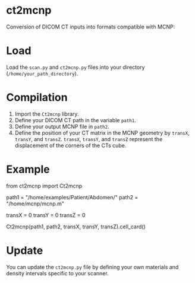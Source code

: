 # ct2mcnp
Conversion of DICOM CT inputs into formats compatible with MCNP:

# Load 
Load the `scan.py` and `ct2mcnp.py` files into your directory (`/home/your_path_directory`).

# Compilation

1) Import the `Ct2mcnp` library.
2) Define your DICOM CT path in the variable `path1`.
3) Define your output MCNP file in `path2`.
4) Define the position of your CT matrix in the MCNP geometry by `transX`, `transY`, and `transZ`.
   `transX`, `transY`, and `transZ` represent the displacement of the corners of the CTs cube.

# Example
from ct2mcnp import Ct2mcnp

path1 = "/home/examples/Patient/Abdomen/"
path2 = "/home/mcnp/mcnp.m"

transX = 0
transY = 0
transZ = 0

Ct2mcnp(path1, path2, transX, transY, transZ).cell_card()

# Update
You can update the `ct2mcnp.py` file by defining your own materials and density intervals specific to your scanner.


